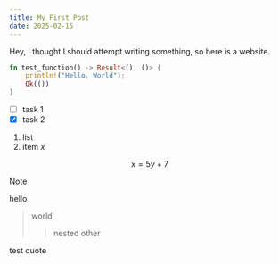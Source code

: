 ```yaml
---
title: My First Post
date: 2025-02-15
---
```


Hey, I thought I should attempt writing something, so here is a website.

```rust
fn test_function() -> Result<(), ()> {
    println!("Hello, World");
    Ok(())
}
```

- [ ] task 1
- [x] task 2

1. list
2. item $x$

$$
x = 5y + 7
$$

> [!note]
> hello

> world
> > nested
> other

>>>
test quote
>>>